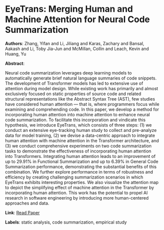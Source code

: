 # EyeTrans: Merging Human and Machine Attention for Neural Code Summarization

**Authors**: Zhang, Yifan and Li, Jiliang and Karas, Zachary and Bansal, Aakash and Li, Toby Jia-Jun and McMillan, Collin and Leach, Kevin and Huang, Yu

**Abstract**:

Neural code summarization leverages deep learning models to automatically generate brief natural language summaries of code snippets. The development of Transformer models has led to extensive use of attention during model design. While existing work has primarily and almost exclusively focused on static properties of source code and related structural representations like the Abstract Syntax Tree (AST), few studies have considered human attention — that is, where programmers focus while examining and comprehending code. In this paper, we develop a method for incorporating human attention into machine attention to enhance neural code summarization. To facilitate this incorporation and vindicate this hypothesis, we introduce EyeTrans, which consists of three steps: (1) we conduct an extensive eye-tracking human study to collect and pre-analyze data for model training, (2) we devise a data-centric approach to integrate human attention with machine attention in the Transformer architecture, and (3) we conduct comprehensive experiments on two code summarization tasks to demonstrate the effectiveness of incorporating human attention into Transformers. Integrating human attention leads to an improvement of up to 29.91\% in Functional Summarization and up to 6.39\% in General Code Summarization performance, demonstrating the substantial benefits of this combination. We further explore performance in terms of robustness and efficiency by creating challenging summarization scenarios in which EyeTrans exhibits interesting properties. We also visualize the attention map to depict the simplifying effect of machine attention in the Transformer by incorporating human attention. This work has the potential to propel AI research in software engineering by introducing more human-centered approaches and data.

**Link**: [Read Paper](https://doi.org/10.1145/3643732)

**Labels**: static analysis, code summarization, empirical study
